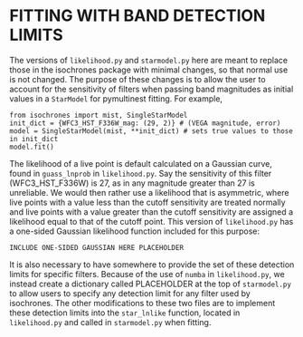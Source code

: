 # FITTING WITH BAND DETECTION LIMITS

The versions of `likelihood.py` and `starmodel.py` here are meant to replace those in the isochrones package with minimal changes, so that normal use is not changed. The purpose of these changes is to allow the user to account for the sensitivity of filters when passing band magnitudes as initial values in a `StarModel` for pymultinest fitting. For example, 

```
from isochrones import mist, SingleStarModel
init_dict = {WFC3_HST_F336W_mag: (29, 2)} # (VEGA magnitude, error)
model = SingleStarModel(mist, **init_dict) # sets true values to those in init_dict
model.fit()
```

The likelihood of a live point is default calculated on a Gaussian curve, found in `guass_lnprob` in `likelihood.py`. Say the sensitivity of this filter (WFC3_HST_F336W) is 27, as in any magnitude greater than 27 is unreliable. We would then rather use a likelihood that is asymmetric, where live points with a value less than the cutoff sensitivity are treated normally and live points with a value greater than the cutoff sensitivity are assigned a likelihood equal to that of the cutoff point. This version of `likelihood.py` has a one-sided Gaussian likelihood function included for this purpose:

```
INCLUDE ONE-SIDED GAUSSIAN HERE PLACEHOLDER
```

It is also necessary to have somewhere to provide the set of these detection limits for specific filters. Because of the use of `numba` in `likelihood.py`, we instead create a dictionary called PLACEHOLDER at the top of `starmodel.py` to allow users to specify any detection limit for any filter used by isochrones. The other modifications to these two files are to implement these detection limits into the `star_lnlike` function, located in `likelihood.py` and called in `starmodel.py` when fitting. 
